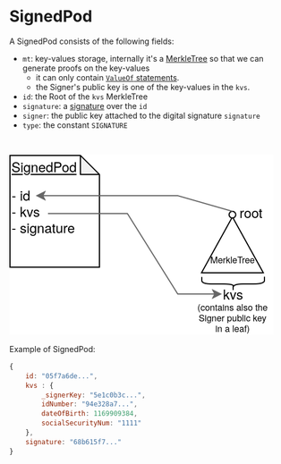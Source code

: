 # SignedPod

A SignedPod consists of the following fields:
- `mt`: key-values storage, internally it's a [MerkleTree](./merkletree.md) so that we can generate proofs on the key-values
	- it can only contain [`ValueOf` statements](./statements.md).
	- the Signer's public key is one of the key-values in the `kvs`.
- `id`: the Root of the `kvs` MerkleTree
- `signature`: a [signature](./signature.md) over the `id`
- `signer`: the public key attached to the digital signature `signature`
- `type`: the constant `SIGNATURE`

<br>

![](img/SignedPod.png)


Example of SignedPod:
```javascript
{
    id: "05f7a6de...",
    kvs : {
        _signerKey: "5e1c0b3c...",
        idNumber: "94e328a7...",
        dateOfBirth: 1169909384,
        socialSecurityNum: "1111"
    },
    signature: "68b615f7..."
}
```
